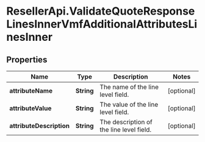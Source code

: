 # ResellerApi.ValidateQuoteResponseLinesInnerVmfAdditionalAttributesLinesInner

## Properties

Name | Type | Description | Notes
------------ | ------------- | ------------- | -------------
**attributeName** | **String** | The name of the line level field. | [optional] 
**attributeValue** | **String** | The value of the line level field. | [optional] 
**attributeDescription** | **String** | The description of the line level field. | [optional] 


